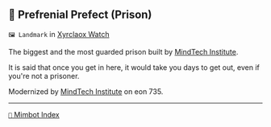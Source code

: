 ## 🚷 Prefrenial Prefect (Prison)

`🖼️ Landmark` in [Xyrclaox Watch](<https://zeithalt.github.io/r/xyrclaox_watch.html>)

The biggest and the most guarded prison built by [MindTech Institute](<https://zeithalt.github.io/r/mindtech_institute.html>). 

It is said that once you get in here, it would take you days to get out, even if you're not a prisoner.

Modernized by [MindTech Institute](<https://zeithalt.github.io/r/mindtech_institute.html>) on eon 735.

-----
[`📑` Mimbot Index](<https://zeithalt.github.io/r/#9850>)
<!---
keywords:  mt, xyrclaox watch, prison
aliases: 
-->